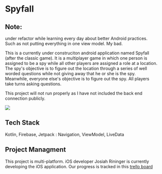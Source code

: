 # Spyfall

## Note:
under refactor  while learning every day about better Android practices. Such as not putting everything in one view model. My bad.

This is a currently under construciton android application named Spyfall (after the classic game). It is a multiplayer game in which one person is assigned to be a spy while 
all other players are assigned a role at a location. The spy's objective is to figure out the location through a series of well worded questions while not giving
away that he or she is the spy. Meanwhile, everyone else's objective is to figure out the spy. All players take turns asking questions. 

This project will not run properly as I have not included the back end connection publicly. 

![](https://firebasestorage.googleapis.com/v0/b/github-images.appspot.com/o/all-spyfall.png?alt=media&token=2e107a46-b4c9-4f6e-8dea-df70f7f57950)
 

## Tech Stack
Kotlin, Firebase, Jetpack : Navigation, ViewModel, LiveData

## Project Managment
This project is multi-platform. iOS developer Josiah Rininger is currently developing the iOS application. Our progress is tracked in this [trello board](https://trello.com/b/HqUDTDkq/spyfall-v1)
